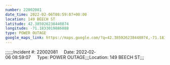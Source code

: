 ```yaml
---
number: 22002081
date_time: 2022-02-06T08:59:07+00:00
location: 149 BEECH ST
latitude: 42.385926238440874
longitude: -71.1833019886088
type: POWER OUTAGE
google_maps_link: https://maps.google.com/?q=42.385926238440874,-71.1833019886088
---
```


;;;;;;Incident #: 22002081     Date: 2022‐02‐06 08:59:07     Type: POWER OUTAGE;;;Location: 149 BEECH ST;;;
